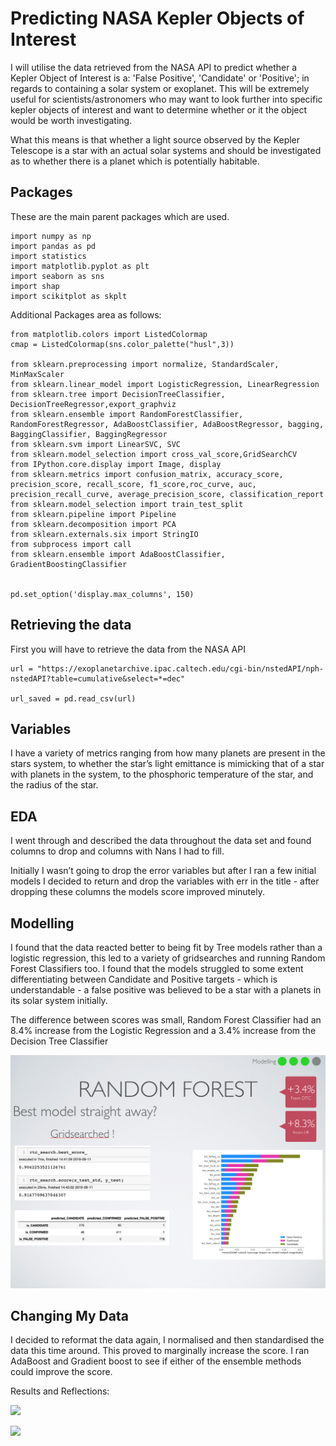 # Predicting NASA Kepler Objects of Interest 

I will utilise the data retrieved from the NASA API to predict whether a Kepler Object of Interest is a: 'False Positive',
'Candidate' or 'Positive'; in regards to containing a solar system or exoplanet. This will be extremely useful for scientists/astronomers
who may want to look further into specific kepler objects of interest and want to determine whether or it the object
would be worth investigating.


 What this means is that whether a light source observed by the Kepler Telescope is a star with an actual solar systems and should be investigated as to whether there is a planet which is potentially habitable.

## Packages

These are the main parent packages which are used.

```
import numpy as np
import pandas as pd
import statistics
import matplotlib.pyplot as plt
import seaborn as sns
import shap
import scikitplot as skplt
```
Additional Packages area as follows:

```
from matplotlib.colors import ListedColormap
cmap = ListedColormap(sns.color_palette("husl",3))

from sklearn.preprocessing import normalize, StandardScaler, MinMaxScaler 
from sklearn.linear_model import LogisticRegression, LinearRegression
from sklearn.tree import DecisionTreeClassifier, DecisionTreeRegressor,export_graphviz
from sklearn.ensemble import RandomForestClassifier, RandomForestRegressor, AdaBoostClassifier, AdaBoostRegressor, bagging, BaggingClassifier, BaggingRegressor 
from sklearn.svm import LinearSVC, SVC
from sklearn.model_selection import cross_val_score,GridSearchCV
from IPython.core.display import Image, display
from sklearn.metrics import confusion_matrix, accuracy_score, precision_score, recall_score, f1_score,roc_curve, auc, precision_recall_curve, average_precision_score, classification_report
from sklearn.model_selection import train_test_split
from sklearn.pipeline import Pipeline
from sklearn.decomposition import PCA
from sklearn.externals.six import StringIO
from subprocess import call
from sklearn.ensemble import AdaBoostClassifier, GradientBoostingClassifier


pd.set_option('display.max_columns', 150)
```

## Retrieving the data

First you will have to retrieve the data from the NASA API

```
url = "https://exoplanetarchive.ipac.caltech.edu/cgi-bin/nstedAPI/nph-nstedAPI?table=cumulative&select=*=dec" 

url_saved = pd.read_csv(url)
```

## Variables

I have a variety of metrics ranging from how many planets are present in the stars system, to whether the star’s light emittance is mimicking that of a star with planets in the system, to the phosphoric temperature of the star, and the radius of the star.

## EDA

I went through and described the data throughout the data set and found columns to drop and columns with Nans I had to fill.

Initially I wasn’t going to drop the error variables but after I ran a few initial models I decided to return and drop the variables with err in the title - after dropping these columns the models score improved minutely.

## Modelling

I found that the data reacted better to being fit by Tree models rather than a logistic regression, this led to a variety of gridsearches and running Random Forest Classifiers too. I found that the models struggled to some extent differentiating between Candidate and Positive targets - which is understandable - a false positive was believed to be a star with a planets in its solar system initially.

The difference between scores was small, Random Forest Classifier had an 8.4% increase from the Logistic Regression and a 3.4% increase from the Decision Tree Classifier

![](images/random_forest_screen.png)

## Changing My Data

I decided to reformat the data again, I normalised and then standardised the data this time around. This proved to marginally increase the score. I ran AdaBoost and Gradient boost to see if either of the ensemble methods could improve the score.

Results and Reflections:

![](images/)

![](images/)
